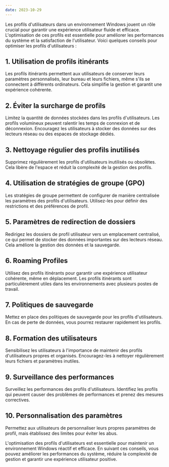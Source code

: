 ```yaml
---
date: 2023-10-29
---
```


Les profils d'utilisateurs dans un environnement Windows jouent un rôle crucial pour garantir une expérience utilisateur fluide et efficace. L'optimisation de ces profils est essentielle pour améliorer les performances du système et la satisfaction de l'utilisateur. Voici quelques conseils pour optimiser les profils d'utilisateurs :

## 1. Utilisation de profils itinérants

Les profils itinérants permettent aux utilisateurs de conserver leurs paramètres personnalisés, leur bureau et leurs fichiers, même s'ils se connectent à différents ordinateurs. Cela simplifie la gestion et garantit une expérience cohérente.

## 2. Éviter la surcharge de profils

Limitez la quantité de données stockées dans les profils d'utilisateurs. Les profils volumineux peuvent ralentir les temps de connexion et de déconnexion. Encouragez les utilisateurs à stocker des données sur des lecteurs réseau ou des espaces de stockage dédiés.

## 3. Nettoyage régulier des profils inutilisés

Supprimez régulièrement les profils d'utilisateurs inutilisés ou obsolètes. Cela libère de l'espace et réduit la complexité de la gestion des profils.

## 4. Utilisation de stratégies de groupe (GPO)

Les stratégies de groupe permettent de configurer de manière centralisée les paramètres des profils d'utilisateurs. Utilisez-les pour définir des restrictions et des préférences de profil.

## 5. Paramètres de redirection de dossiers

Redirigez les dossiers de profil utilisateur vers un emplacement centralisé, ce qui permet de stocker des données importantes sur des lecteurs réseau. Cela améliore la gestion des données et la sauvegarde.

## 6. Roaming Profiles

Utilisez des profils itinérants pour garantir une expérience utilisateur cohérente, même en déplacement. Les profils itinérants sont particulièrement utiles dans les environnements avec plusieurs postes de travail.

## 7. Politiques de sauvegarde

Mettez en place des politiques de sauvegarde pour les profils d'utilisateurs. En cas de perte de données, vous pourrez restaurer rapidement les profils.

## 8. Formation des utilisateurs

Sensibilisez les utilisateurs à l'importance de maintenir des profils d'utilisateurs propres et organisés. Encouragez-les à nettoyer régulièrement leurs fichiers et paramètres inutiles.

## 9. Surveillance des performances

Surveillez les performances des profils d'utilisateurs. Identifiez les profils qui peuvent causer des problèmes de performances et prenez des mesures correctives.

## 10. Personnalisation des paramètres

Permettez aux utilisateurs de personnaliser leurs propres paramètres de profil, mais établissez des limites pour éviter les abus.

L'optimisation des profils d'utilisateurs est essentielle pour maintenir un environnement Windows réactif et efficace. En suivant ces conseils, vous pouvez améliorer les performances du système, réduire la complexité de gestion et garantir une expérience utilisateur positive.
